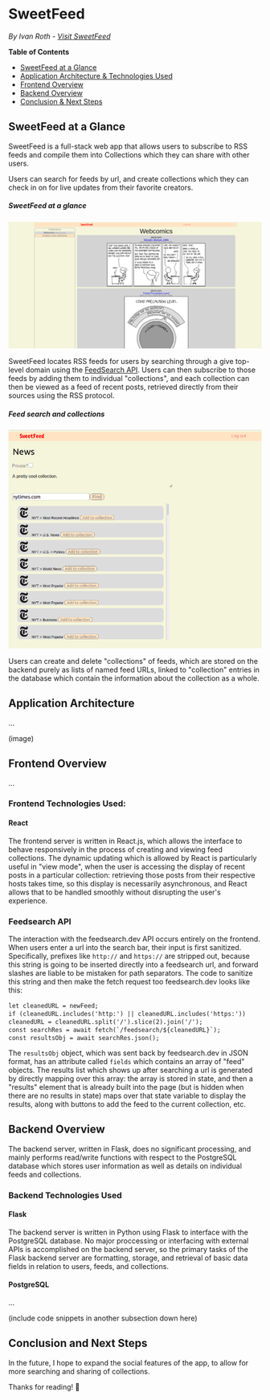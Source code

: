 # SweetFeed
*By Ivan Roth - [Visit SweetFeed](http://sweetfeed.herokuapp.com/)*

**Table of Contents**
* [SweetFeed at a Glance](#sweetfeed-at-a-glance)
* [Application Architecture & Technologies Used](#application-architecture)
* [Frontend Overview](#frontend-overview)
* [Backend Overview](#backend-overview)
* [Conclusion & Next Steps](#conclusion-and-next-steps)

## SweetFeed at a Glance
SweetFeed is a full-stack web app that allows users to subscribe to RSS feeds and compile them into Collections which they can share with other users.

Users can search for feeds by url, and create collections which they can check in on for live updates from their favorite creators.

##### SweetFeed at a glance
![SweetFeed at a glance](overview.png)

SweetFeed locates RSS feeds for users by searching through a give top-level domain using the [FeedSearch API](https://feedsearch.dev). Users can then subscribe to those feeds by adding them to individual "collections", and each collection can then be viewed as a feed of recent posts, retrieved directly from their sources using the RSS protocol.

##### Feed search and collections
![Feed search and collection creation](feedsearch.png)

Users can create and delete "collections" of feeds, which are stored on the backend purely as lists of named feed URLs, linked to "collection" entries in the database which contain the information about the collection as a whole.

## Application Architecture
...

(image)

## Frontend Overview
...

### Frontend Technologies Used:
#### React
The frontend server is written in React.js, which allows the interface to behave responsively in the process of creating and viewing feed collections. The dynamic updating which is allowed by React is particularly useful in "view mode", when the user is accessing the display of recent posts in a particular collection: retrieving those posts from their respective hosts takes time, so this display is necessarily asynchronous, and React allows that to be handled smoothly without disrupting the user's experience.

### Feedsearch API
The interaction with the feedsearch.dev API occurs entirely on the frontend. When users enter a url into the search bar, their input is first sanitized. Specifically, prefixes like ``http://`` and ``https://`` are stripped out, because this string is going to be inserted directly into a feedsearch url, and forward slashes are liable to be mistaken for path separators. The code to sanitize this string and then make the fetch request too feedsearch.dev looks like this:

```
let cleanedURL = newFeed;
if (cleanedURL.includes('http:') || cleanedURL.includes('https:')) cleanedURL = cleanedURL.split('/').slice(2).join('/');
const searchRes = await fetch(`/feedsearch/${cleanedURL}`);
const resultsObj = await searchRes.json();
```

The ``resultsObj`` object, which was sent back by feedsearch.dev in JSON format, has an attribute called ``fields`` which contains an array of "feed" objects. The results list which shows up after searching a url is generated by directly mapping over this array: the array is stored in state, and then a "results" element that is already built into the page (but is hidden when there are no results in state) maps over that state variable to display the results, along with buttons to add the feed to the current collection, etc.

## Backend Overview
The backend server, written in Flask, does no significant processing, and mainly performs read/write functions with respect to the PostgreSQL database which stores user information as well as details on individual feeds and collections.

### Backend Technologies Used
#### Flask
The backend server is written in Python using Flask to interface with the PostgreSQL database. No major proccessing or interfacing with external APIs is accomplished on the backend server, so the primary tasks of the Flask backend server are formatting, storage, and retrieval of basic data fields in relation to users, feeds, and collections.

#### PostgreSQL
...

(include code snippets in another subsection down here)

## Conclusion and Next Steps
In the future, I hope to expand the social features of the app, to allow for more searching and sharing of collections.

Thanks for reading! 🍓
